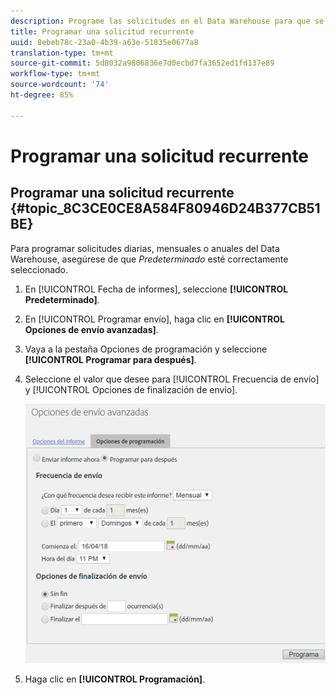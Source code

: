 ```yaml
---
description: Programe las solicitudes en el Data Warehouse para que se ejecuten de forma repetida.
title: Programar una solicitud recurrente
uuid: 8ebeb78c-23a0-4b39-a63e-51835e0677a8
translation-type: tm+mt
source-git-commit: 5d8032a9806836e7d0ecbd7fa3652ed1fd137e89
workflow-type: tm+mt
source-wordcount: '74'
ht-degree: 85%

---
```



# Programar una solicitud recurrente

## Programar una solicitud recurrente {#topic_8C3CE0CE8A584F80946D24B377CB51BE}

Para programar solicitudes diarias, mensuales o anuales del Data Warehouse, asegúrese de que *Predeterminado* esté correctamente seleccionado.

1. En [!UICONTROL Fecha de informes], seleccione **[!UICONTROL Predeterminado]**.

1. En [!UICONTROL Programar envío], haga clic en **[!UICONTROL Opciones de envío avanzadas]**.

1. Vaya a la pestaña Opciones de programación y seleccione **[!UICONTROL Programar para después]**.
1. Seleccione el valor que desee para [!UICONTROL Frecuencia de envío] y [!UICONTROL Opciones de finalización de envío].

   ![](assets/dw_schedule.png)

1. Haga clic en **[!UICONTROL Programación]**.

